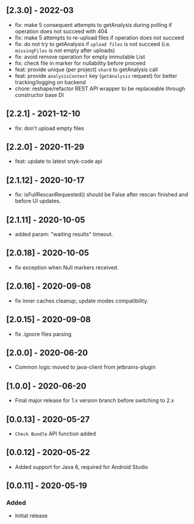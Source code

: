 ## [2.3.0] - 2022-03
- fix: make 5 consequent attempts to getAnalysis during polling if operation does not succeed with 404
- fix: make 5 attempts to re-upload files if operation does not succeed
- fix: do not try to getAnalysis if `upload files` is not succeed (i.e. `missingFiles` is not empty after uploads)
- fix: avoid remove operation for empty immutable List
- fix: check file in marker for nullability before proceed
- feat: provide unique (per project) `shard` to getAnalysis call
- feat: provide `analysisContext` key (`getAnalysis` request) for better tracking/logging on backend
- chore: reshape/refactor REST API wrapper to be replaceable through constructor base DI

## [2.2.1] - 2021-12-10
- fix: don't upload empty files

## [2.2.0] - 2020-11-29
- feat: update to latest snyk-code api

## [2.1.12] - 2020-10-17
- fix: isFullRescanRequested() should be False after rescan finished and before UI updates.

## [2.1.11] - 2020-10-05
- added param: "waiting results" timeout. 

## [2.0.18] - 2020-10-05
- fix exception when Null markers received. 

## [2.0.16] - 2020-09-08
- fix inner caches cleanup; update modes compatibility. 

## [2.0.15] - 2020-09-08
- fix .ignore files parsing

## [2.0.0] - 2020-06-20
- Common logic moved to java-client from jetbrains-plugin

## [1.0.0] - 2020-06-20
- Final major release for 1.x version branch before switching to 2.x

## [0.0.13] - 2020-05-27
- `Check Bundle` API function added

## [0.0.12] - 2020-05-22
- Added support for Java 8, required for Android Studio

## [0.0.11] - 2020-05-19
### Added
- Initial release
